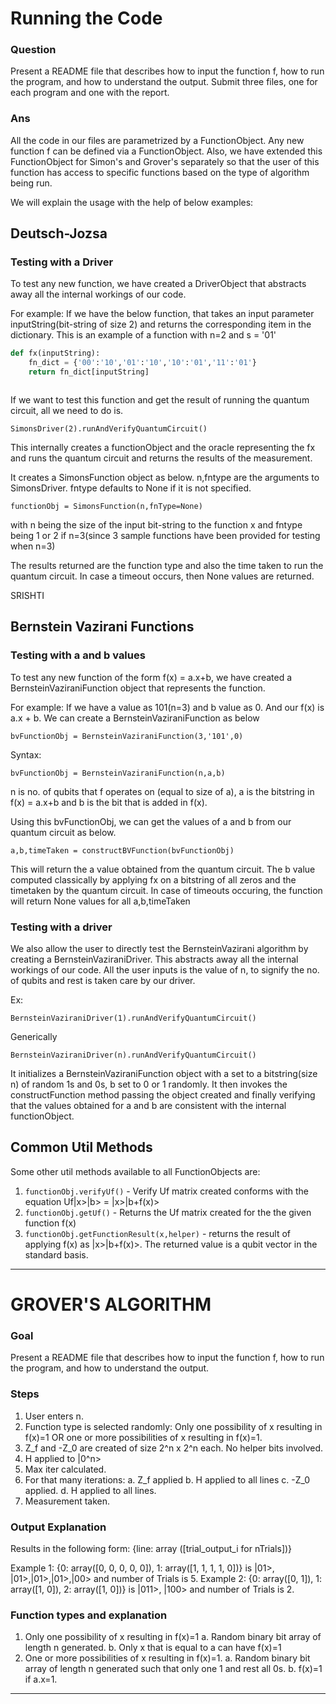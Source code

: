 # Running the Code

### Question
Present a README file that describes how to input the function f, how to run the program, and how to understand the output.
Submit three files, one for each program and one with the report.

### Ans 

All the code in our files are parametrized by a FunctionObject. Any new function f can be defined via a FunctionObject. Also, we have extended this FunctionObject for Simon's and Grover's separately so that the user of this function has access to specific functions based on the type of algorithm being run.

We will explain the usage with the help of below examples:

## Deutsch-Jozsa

### Testing with a Driver
To test any new function, we have created a DriverObject that abstracts away all the internal workings of our code.


For example:
If we have the below function, that takes an input parameter inputString(bit-string of size 2) and returns the corresponding item in the dictionary. This is an example of a function with n=2 and s = '01' 


```python
def fx(inputString):
	fn_dict = {'00':'10','01':'10','10':'01','11':'01'}  
	return fn_dict[inputString]



```

If we want to test this function and get the result of running the quantum circuit, all we need to do is.

```
SimonsDriver(2).runAndVerifyQuantumCircuit()
```

This internally creates a functionObject and the oracle representing the fx and runs the quantum circuit and returns the results of the measurement.

It creates a SimonsFunction object as below. n,fntype are the arguments to SimonsDriver. fntype defaults to None if it is not specified.

```
functionObj = SimonsFunction(n,fnType=None)
```

with n being the size of the input bit-string to the function x and fntype being 1 or 2 if n=3(since 3 sample functions have been provided for testing when n=3)


The results returned are the function type and also the time taken to run the quantum circuit. In case a timeout occurs, then None values are returned.

SRISHTI
## Bernstein Vazirani Functions


### Testing with a and b values
To test any new function of the form f(x) = a.x+b, we have created a BernsteinVaziraniFunction object that represents the function.


For example:
If we have a value as 101(n=3) and b value as 0. And our f(x) is a.x + b.
We can create a BernsteinVaziraniFunction as below


```
bvFunctionObj = BernsteinVaziraniFunction(3,'101',0)
```

Syntax:

```
bvFunctionObj = BernsteinVaziraniFunction(n,a,b)
```

n is no. of qubits that f operates on (equal to size of a), a is the bitstring in f(x) = a.x+b and b is the bit that is added in f(x). 


Using this bvFunctionObj, we can get the values of a and b from our quantum circuit as below.

```
a,b,timeTaken = constructBVFunction(bvFunctionObj)
```
This will return the a value obtained from the quantum circuit. The b value computed classically by applying fx on a bitstring of all zeros and the timetaken by the quantum circuit. In case of timeouts occuring, the function will return None values for all a,b,timeTaken

### Testing with a driver

We also allow the user to directly test the BernsteinVazirani algorithm by creating a BernsteinVaziraniDriver. This abstracts away all the internal workings of our code. All the user inputs is the value of n, to signify the no. of qubits and rest is taken care by our driver.

Ex:

```
BernsteinVaziraniDriver(1).runAndVerifyQuantumCircuit()
```

Generically 

```
BernsteinVaziraniDriver(n).runAndVerifyQuantumCircuit()
```

It initializes a BernsteinVaziraniFunction object with a set to a bitstring(size n) of random 1s and 0s, b set to 0 or 1 randomly. It then invokes the constructFunction method passing the object created and finally verifying that the values obtained for a and b are consistent with the internal functionObject.

## Common Util Methods

Some other util methods available to all FunctionObjects are:

1. `functionObj.verifyUf()` - Verify Uf matrix created conforms with the equation Uf|x>|b> = |x>|b+f(x)>
2. `functionObj.getUf()` - Returns the Uf matrix created for the the given function f(x)
3. `functionObj.getFunctionResult(x,helper)` - returns the result of applying f(x) as |x>|b+f(x)>. The returned value is a qubit vector in the standard basis.

-------------------------------------------------------------------------------------------------------------------

# GROVER'S ALGORITHM

### Goal

Present a README file that describes how to input the function f, how to run the program, and how to understand the output.

### Steps

1. User enters n. 
2. Function type is selected randomly: Only one possibility of x resulting in f(x)=1 OR one or more possibilities of x resulting in f(x)=1.
3. Z_f and -Z_0 are created of size 2^n x 2^n each. No helper bits involved.
4. H applied to |0^n>
5. Max iter calculated.
6. For that many iterations:
	a. Z_f applied
	b. H applied to all lines
	c. -Z_0 applied.
	d. H applied to all lines.
7. Measurement taken.

### Output Explanation

Results in the following form: {line: array ([trial_output_i for nTrials])}

Example 1: {0: array([0, 0, 0, 0, 0]), 1: array([1, 1, 1, 1, 0])} is |01>, |01>,|01>,|01>,|00> and number of Trials is 5.
Example 2: {0: array([0, 1]), 1: array([1, 0]), 2: array([1, 0])} is |011>, |100> and number of Trials is 2.

### Function types and explanation

1. Only one possibility of x resulting in f(x)=1 
	a. Random binary bit array of length n generated.
	b. Only x that is equal to a can have f(x)=1
2. One or more possibilities of x resulting in f(x)=1.
	a. Random binary bit array of length n generated such that only one 1 and rest all 0s.
	b. f(x)=1 if a.x=1.
-------------------------------------------------------------------------------------------------------------------